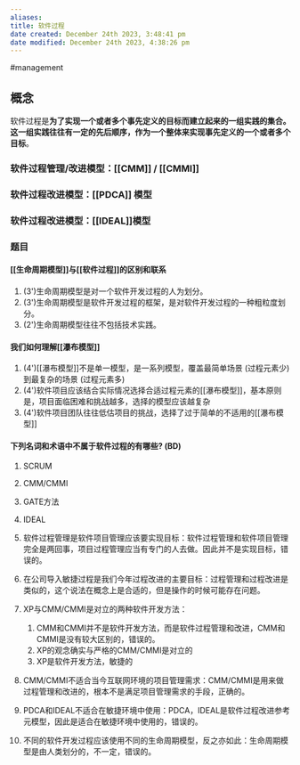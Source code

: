 ```yaml
---
aliases: 
title: 软件过程
date created: December 24th 2023, 3:48:41 pm
date modified: December 24th 2023, 4:38:26 pm
---
```

#management 
## 概念

软件过程是**为了实现一个或者多个事先定义的目标而建立起来的一组实践的集合。这一组实践往往有一定的先后顺序，作为一个整体来实现事先定义的一个或者多个目标**。

### 软件过程管理/改进模型：[[CMM]] / [[CMMI]]

### 软件过程改进模型：[[PDCA]] 模型

### 软件过程改进模型：[[IDEAL]]模型

### 题目
#### [[生命周期模型]]与[[软件过程]]的区别和联系

1. (3')生命周期模型是对一个软件开发过程的人为划分。
2. (3')生命周期模型是软件开发过程的框架，是对软件开发过程的一种粗粒度划分。
3. (2')生命周期模型往往不包括技术实践。

#### 我们如何理解[[瀑布模型]]

1. (4')[[瀑布模型]]不是单一模型，是一系列模型，覆盖最简单场景 (过程元素少)到最复杂的场景 (过程元素多)
2. (4')软件项目应该结合实际情况选择合适过程元素的[[瀑布模型]]，基本原则是，项目面临困难和挑战越多，选择的模型应该越复杂
3. (4')软件项目团队往往低估项目的挑战，选择了过于简单的不适用的[[瀑布模型]]

#### 下列名词和术语中不属于软件过程的有哪些? (BD)

1. SCRUM
2. CMM/CMMI
3. GATE方法
4. IDEAL

1. 软件过程管理是软件项目管理应该要实现目标：软件过程管理和软件项目管理完全是两回事，项目过程管理应当有专门的人去做。因此并不是实现目标，错误的。
2. 在公司导入敏捷过程是我们今年过程改进的主要目标：过程管理和过程改进是类似的，这个说法在概念上是合适的，但是操作的时候可能存在问题。
3. XP与CMM/CMMI是对立的两种软件开发方法：
   1. CMM和CMMI并不是软件开发方法，而是软件过程管理和改进，CMM和CMMI是没有较大区别的，错误的。
   2. XP的观念确实与严格的CMM/CMMI是对立的
   3. XP是软件开发方法，敏捷的
4. CMM/CMMI不适合当今互联网环境的项目管理需求：CMM/CMMI是用来做过程管理和改进的，根本不是满足项目管理需求的手段，正确的。
5. PDCA和IDEAL不适合在敏捷环境中使用：PDCA，IDEAL是软件过程改进参考元模型，因此是适合在敏捷环境中使用的，错误的。
6. 不同的软件开发过程应该使用不同的生命周期模型，反之亦如此：生命周期模型是由人类划分的，不一定，错误的。